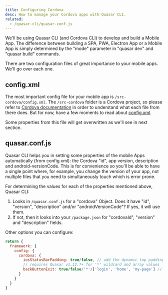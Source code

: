 ```yaml
---
title: Configuring Cordova
desc: How to manage your Cordova apps with Quasar CLI.
related:
  - /quasar-cli/quasar-conf-js
---
```


We'll be using Quasar CLI (and Cordova CLI) to develop and build a Mobile App. The difference between building a SPA, PWA, Electron App or a Mobile App is simply determined by the "mode" parameter in "quasar dev" and "quasar build" commands.

There are two configuration files of great importance to your mobile apps. We'll go over each one.

## config.xml
The most important config file for your mobile app is `/src-cordova/config.xml`. The `/src-cordova` folder is a Cordova project, so please refer to [Cordova documentation](https://cordova.apache.org/docs/en/latest/) in order to understand what each file from there does. But for now, have a few moments to read about [config.xml](https://cordova.apache.org/docs/en/latest/config_ref/).

Some properties from this file will get overwritten as we'll see in next section.

## quasar.conf.js
Quasar CLI helps you in setting some properties of the mobile Apps automatically (from config.xml): the Cordova "id", app version, description and android-versionCode. This is for convenience so you'll be able to have a single point where, for example, you change the version of your app, not multiple files that you need to simultaneously touch which is error prone.

For determining the values for each of the properties mentioned above, Quasar CLI:
1. Looks in `/quasar.conf.js` for a "cordova" Object. Does it have "id", "version", "description" and/or "androidVersionCode"? If yes, it will use them.
2. If not, then it looks into your `/package.json` for "cordovaId", "version" and "description" fields.

Other options you can configure:

```js
return {
  framework: {
    config: {
      cordova: {
        iosStatusBarPadding: true/false, // add the dynamic top padding on iOS mobile devices
        // requires Quasar v1.12.7+ for '*' wildcard and array values
        backButtonExit: true/false/'*'/['login', 'home', 'my-page'] // Quasar handles app exit on mobile phone back button
      }
    }
  }
}
```
